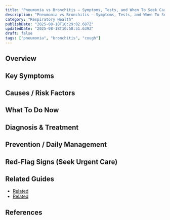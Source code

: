 ```yaml
---
title: "Pneumonia vs Bronchitis — Symptoms, Tests, and When To Seek Care"
description: "Pneumonia vs Bronchitis — Symptoms, Tests, and When To Seek Care — practical, plain-language guidance."
category: "Respiratory Health"
publishDate: "2025-08-18T10:29:02.687Z"
updatedDate: "2025-08-18T10:58:51.639Z"
draft: false
tags: ["pneumonia", "bronchitis", "cough"]
---
```


## Overview

## Key Symptoms

## Causes / Risk Factors

## What To Do Now

## Diagnosis & Treatment

## Prevention / Daily Management

## Red-Flag Signs (Seek Urgent Care)

## Related Guides
- [Related](/guides/flu-vs-common-cold/)
- [Related](/guides/when-a-fever-becomes-dangerous-adults-vs-children/)

## References
